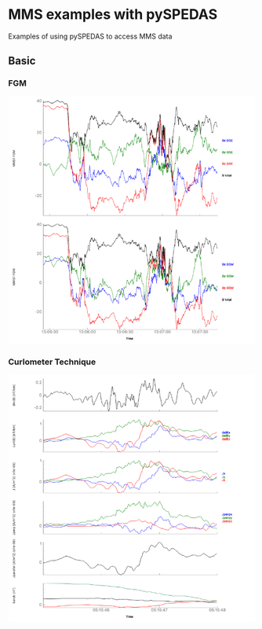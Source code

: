 # MMS examples with pySPEDAS
Examples of using pySPEDAS to access MMS data
<h2>Basic</h2>
<h3>FGM</h3>
<p align="center">
<a href="https://nbviewer.jupyter.org/github/spedas/mms-examples/blob/master/basic/Fluxgate%20Magnetometer%20(FGM).ipynb">
<img src="plots/fgm.png?raw=true" alt="Loading MMS FGM data" width="750">
</a>
</p>

<h3>Curlometer Technique</h3>
<p align="center">
<a href="https://nbviewer.jupyter.org/github/spedas/mms-examples/blob/master/basic/Curlometer%20Technique.ipynb">
<img src="plots/curlometer.png?raw=true" alt="Curlometer technique with MMS data" width="750">
</a>
</p>